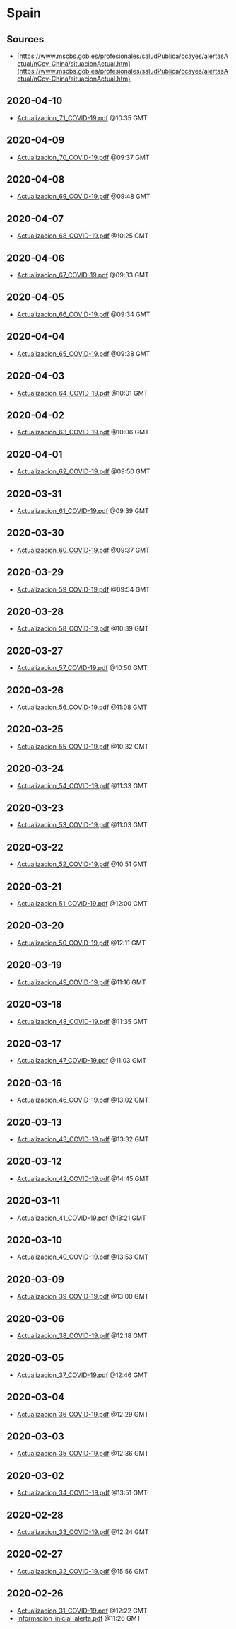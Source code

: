 # Spain

## Sources

* [https://www.mscbs.gob.es/profesionales/saludPublica/ccayes/alertasActual/nCov-China/situacionActual.htm](https://www.mscbs.gob.es/profesionales/saludPublica/ccayes/alertasActual/nCov-China/situacionActual.htm)


## 2020-04-10

* [Actualizacion\_71\_COVID-19.pdf](a5cd050a5cffa4cc1a6504b783ab3bd7a9032447/file.pdf) @10:35 GMT

## 2020-04-09

* [Actualizacion\_70\_COVID-19.pdf](5afe0618a50e2873df322a24f3a832b35d504941/file.pdf) @09:37 GMT

## 2020-04-08

* [Actualizacion\_69\_COVID-19.pdf](46bfbe362c24e7eab4ef08bc00be8a448c03f9dc/file.pdf) @09:48 GMT

## 2020-04-07

* [Actualizacion\_68\_COVID-19.pdf](7e7a7ff12d8f5cbbb213b9e183c4cd8919dd1b6b/file.pdf) @10:25 GMT

## 2020-04-06

* [Actualizacion\_67\_COVID-19.pdf](0074755d5d976fa9c3b97552a054e2ec637ad66c/file.pdf) @09:33 GMT

## 2020-04-05

* [Actualizacion\_66\_COVID-19.pdf](ca686d2a5193dff7f6b2aff92b58ecc69dd51411/file.pdf) @09:34 GMT

## 2020-04-04

* [Actualizacion\_65\_COVID-19.pdf](20d9123c3d66f42b3d6497d6d2a0ec073069edfa/file.pdf) @09:38 GMT

## 2020-04-03

* [Actualizacion\_64\_COVID-19.pdf](6d085b48f478d64e0fd56fa816907e03190346d7/file.pdf) @10:01 GMT

## 2020-04-02

* [Actualizacion\_63\_COVID-19.pdf](0618d04266ebfe701a9123243b11edb64323194a/file.pdf) @10:06 GMT

## 2020-04-01

* [Actualizacion\_62\_COVID-19.pdf](d757c45565a3552bb9a2720587f72fbd4a4fe1de/file.pdf) @09:50 GMT

## 2020-03-31

* [Actualizacion\_61\_COVID-19.pdf](0cd5e2aa57fe3af8119607a99498ff997076e6da/file.pdf) @09:39 GMT

## 2020-03-30

* [Actualizacion\_60\_COVID-19.pdf](1adf7325d4915533f814114c92fa1455d5da0cc8/file.pdf) @09:37 GMT

## 2020-03-29

* [Actualizacion\_59\_COVID-19.pdf](6238e0a23eb4d9cb8cbe944ac5161ecd45fb9ae3/file.pdf) @09:54 GMT

## 2020-03-28

* [Actualizacion\_58\_COVID-19.pdf](9a3308e49445a300723ac1fb70f46d56d4ffa95c/file.pdf) @10:39 GMT

## 2020-03-27

* [Actualizacion\_57\_COVID-19.pdf](413c260043bb4efb43ba8710a8989eca71b31bd2/file.pdf) @10:50 GMT

## 2020-03-26

* [Actualizacion\_56\_COVID-19.pdf](7e6f8b8c6eb1e97faf3643e19c64e0068328f044/file.pdf) @11:08 GMT

## 2020-03-25

* [Actualizacion\_55\_COVID-19.pdf](46d5595e7f2c550928c05c8d35de8088963d0047/file.pdf) @10:32 GMT

## 2020-03-24

* [Actualizacion\_54\_COVID-19.pdf](ea5aafea590195330aaf0e0aded028aec102dc8b/file.pdf) @11:33 GMT

## 2020-03-23

* [Actualizacion\_53\_COVID-19.pdf](5e68b861e442fbe33cc2569f438748850f78776d/file.pdf) @11:03 GMT

## 2020-03-22

* [Actualizacion\_52\_COVID-19.pdf](5c4c27bebc670e9703cea61585ad3bc0f98ecefb/file.pdf) @10:51 GMT

## 2020-03-21

* [Actualizacion\_51\_COVID-19.pdf](8e482fb4780a903102ab26a766f8fd5f2370b705/file.pdf) @12:00 GMT

## 2020-03-20

* [Actualizacion\_50\_COVID-19.pdf](fc0cfffd59dae3573aecfd5517f5ef0d81ac81b3/file.pdf) @12:11 GMT

## 2020-03-19

* [Actualizacion\_49\_COVID-19.pdf](420d6d9ecd395ff3e44e0c6a89b1950135ab5b14/file.pdf) @11:16 GMT

## 2020-03-18

* [Actualizacion\_48\_COVID-19.pdf](d0e018605c91c4dd0b66ba508117cbd5e0d7d97d/file.pdf) @11:35 GMT

## 2020-03-17

* [Actualizacion\_47\_COVID-19.pdf](917eb19017d38716fa25cf018c1e7544273957b2/file.pdf) @11:03 GMT

## 2020-03-16

* [Actualizacion\_46\_COVID-19.pdf](797aad064d011e0cf2e9e6c50b002607b45a6d08/file.pdf) @13:02 GMT

## 2020-03-13

* [Actualizacion\_43\_COVID-19.pdf](212c0ca72588bdc01558fc60134a0028dc63de80/file.pdf) @13:32 GMT

## 2020-03-12

* [Actualizacion\_42\_COVID-19.pdf](a6d48ddf1ec99f8323f6c6228a16d192b455e643/file.pdf) @14:45 GMT

## 2020-03-11

* [Actualizacion\_41\_COVID-19.pdf](5f5f4ecbdb5a0d31be7ddf4efad93d9b70b15d13/file.pdf) @13:21 GMT

## 2020-03-10

* [Actualizacion\_40\_COVID-19.pdf](9dc926959e1ff119b02c48b0f8c09cf4adb5de55/file.pdf) @13:53 GMT

## 2020-03-09

* [Actualizacion\_39\_COVID-19.pdf](8b3db4f55a901203a40ef29ec40f0ac357bfb138/file.pdf) @13:00 GMT

## 2020-03-06

* [Actualizacion\_38\_COVID-19.pdf](3eb7f9e698ec3d17ae40073e6f0002124610929f/file.pdf) @12:18 GMT

## 2020-03-05

* [Actualizacion\_37\_COVID-19.pdf](9037c3afc0d773e9a505a5070b8178780cac7376/file.pdf) @12:46 GMT

## 2020-03-04

* [Actualizacion\_36\_COVID-19.pdf](5eecec3fbd6dc7b0687ba1b4e8d7218705015434/file.pdf) @12:29 GMT

## 2020-03-03

* [Actualizacion\_35\_COVID-19.pdf](548609a624472e0f4aa088d372a0fed505fcce5c/file.pdf) @12:36 GMT

## 2020-03-02

* [Actualizacion\_34\_COVID-19.pdf](3cece57187ac38cc12c7230b76f3a222e191c628/file.pdf) @13:51 GMT

## 2020-02-28

* [Actualizacion\_33\_COVID-19.pdf](7adfb42bbc45e74f06072ece07ab2ac1851aed0b/file.pdf) @12:24 GMT

## 2020-02-27

* [Actualizacion\_32\_COVID-19.pdf](8401c7844d32712729addd149074fee6b023449e/file.pdf) @15:56 GMT

## 2020-02-26

* [Actualizacion\_31\_COVID-19.pdf](2c096c2dd8767fb55e4ec77edab3b12b04c18a13/file.pdf) @12:22 GMT
* [Informacion\_inicial\_alerta.pdf](f3bca2f2ea15279edb383d0b0e1276f2c7525dbd/file.pdf) @11:26 GMT
